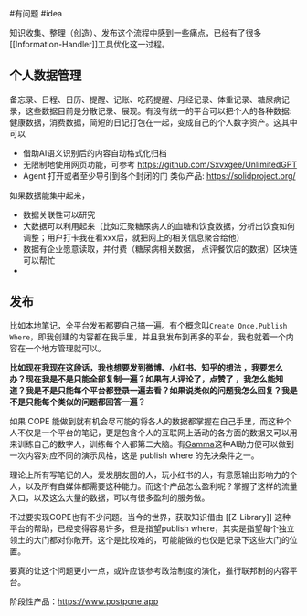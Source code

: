 #有问题 #idea 

知识收集、整理（创造）、发布这个流程中感到一些痛点，已经有了很多[[Information-Handler]]工具优化这一过程。

## 个人数据管理
备忘录、日程、日历、提醒、记账、吃药提醒、月经记录、体重记录、糖尿病记录，这些数据目前是分散记录、展现。有没有统一的平台可以把个人的各种数据: 健康数据，消费数据，简短的日记打包在一起，变成自己的个人数字资产。这其中可以
- 借助AI语义识别后的内容自动格式化归档
- 无限制地使用网页功能，可参考 https://github.com/Sxvxgee/UnlimitedGPT
- Agent 打开或者至少导引到各个封闭的门
类似产品: https://solidproject.org/

如果数据能集中起来，

- 数据关联性可以研究
- 大数据可以利用起来（比如汇聚糖尿病人的血糖和饮食数据，分析出饮食如何调整；用户打卡我在看xxx后，就把网上的相关信息聚合给他）
- 数据有企业愿意读取，并付费（糖尿病相关数据， 点评餐饮店的数据）区块链可以帮忙
-
## 发布
比如本地笔记，全平台发布都要自己搞一遍。有个概念叫`Create Once,Publish Where`，即我创建的内容都在我手里，并且我发布到再多的平台，我也就着一个内容在一个地方管理就可以。

**比如现在我现在这段话，我也想要发到微博、小红书、知乎的想法 ，我要怎么办？现在我是不是只能全部复制一遍？如果有人评论了，点赞了 ，我怎么能知道？我是不是只能每个平台都登录一遍去看？如果说类似的问题我怎么回复？我是不是只能每个类似的问题都回答一遍？**

如果 COPE 能做到就有机会尽可能的将各人的数据都掌握在自己手里，而这种个人不仅是一个平台的笔记，更是包含个人的互联网上活动的各方面的数据又可以用来训练自己的数字人，训练每个人都第二大脑。有[Gamma](https://mp.weixin.qq.com/s/_78mYK_Bue2IIZCpJrT-NQ)这种AI助力便可以做到一次内容对应不同的演示风格，这是 publish where 的先决条件之一。

理论上所有写笔记的人，爱发朋友圈的人，玩小红书的人，有意愿输出影响力的个人，以及所有自媒体都需要这种能力。而这个产品怎么盈利呢？掌握了这样的流量入口，以及这么大量的数据，可以有很多盈利的服务做。

不过要实现COPE也有不少问题。当今的世界，获取知识借由 [[Z-Library]] 这种平台的帮助，已经变得容易许多，但是指望publish where，其实是指望每个独立领土的大门都对你敞开。这个是比较难的，可能能做的也仅是记录下这些大门的位置。

要真的让这个问题更小一点，或许应该参考政治制度的演化，推行联邦制的内容平台。

阶段性产品：https://www.postpone.app
